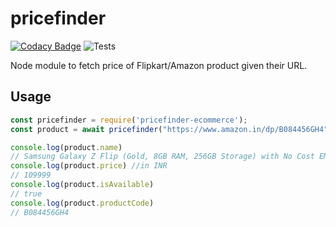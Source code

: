 # pricefinder

[![Codacy Badge](https://api.codacy.com/project/badge/Grade/2653fbb7dedb47d9892fc90598f17a4c)](https://app.codacy.com/manual/abinj30/pricefinder-ecommerce?utm_source=github.com&utm_medium=referral&utm_content=abinj30/pricefinder-ecommerce&utm_campaign=Badge_Grade_Dashboard)
![Tests](https://github.com/abinj30/pricefinder-ecommerce/workflows/Tests/badge.svg?branch=master)

Node module to fetch price of Flipkart/Amazon product given their URL.

## Usage
```js
const pricefinder = require('pricefinder-ecommerce');
const product = await pricefinder("https://www.amazon.in/dp/B084456GH4", "amazon");

console.log(product.name)
// Samsung Galaxy Z Flip (Gold, 8GB RAM, 256GB Storage) with No Cost EMI/Additional Exchange Offers
console.log(product.price) //in INR
// 109999
console.log(product.isAvailable)
// true
console.log(product.productCode)
// B084456GH4
```
